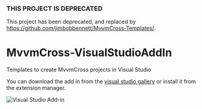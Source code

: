 ### THIS PROJECT IS DEPRECATED
This project has been deprecated, and replaced by https://github.com/jimbobbennett/MvvmCross-Templates/.



# MvvmCross-VisualStudioAddIn

Templates to create MvvmCross projects in Visual Studio

You can download the add in from the [visual studio gallery](https://visualstudiogallery.msdn.microsoft.com/96b3d919-0277-4f63-92a3-a7bf3e7cd384?SRC=Home) or install it from the extension manager.

![Visual Studio Add-in](https://github.com/jimbobbennett/MvvmCross-VisualStudioAddIn/blob/master/Images/VisualStudioAddIn.png)
